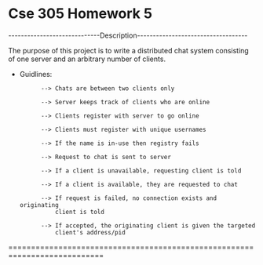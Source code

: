 Cse 305 Homework 5
=======
-----------------------------Description-----------------------------------

The purpose of this project is to write a distributed chat system consisting
of one server and an arbitrary number of clients. 

* Guidlines:

			--> Chats are between two clients only

			--> Server keeps track of clients who are online

			--> Clients register with server to go online

			--> Clients must register with unique usernames

			--> If the name is in-use then registry fails

			--> Request to chat is sent to server

			--> If a client is unavailable, requesting client is told

			--> If a client is available, they are requested to chat

			--> If request is failed, no connection exists and originating
				client is told

			--> If accepted, the originating client is given the targeted
				client's address/pid

===========================================================================
